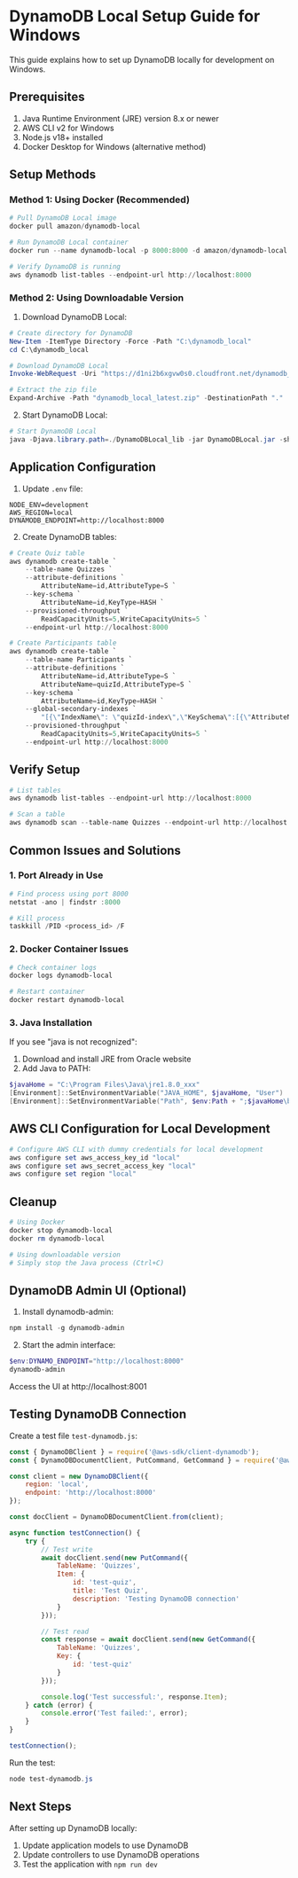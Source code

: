 # DynamoDB Local Setup Guide for Windows

This guide explains how to set up DynamoDB locally for development on Windows.

## Prerequisites

1. Java Runtime Environment (JRE) version 8.x or newer
2. AWS CLI v2 for Windows
3. Node.js v18+ installed
4. Docker Desktop for Windows (alternative method)

## Setup Methods

### Method 1: Using Docker (Recommended)

```powershell
# Pull DynamoDB Local image
docker pull amazon/dynamodb-local

# Run DynamoDB Local container
docker run --name dynamodb-local -p 8000:8000 -d amazon/dynamodb-local

# Verify DynamoDB is running
aws dynamodb list-tables --endpoint-url http://localhost:8000
```

### Method 2: Using Downloadable Version

1. Download DynamoDB Local:
```powershell
# Create directory for DynamoDB
New-Item -ItemType Directory -Force -Path "C:\dynamodb_local"
cd C:\dynamodb_local

# Download DynamoDB Local
Invoke-WebRequest -Uri "https://d1ni2b6xgvw0s0.cloudfront.net/dynamodb_local_latest.zip" -OutFile "dynamodb_local_latest.zip"

# Extract the zip file
Expand-Archive -Path "dynamodb_local_latest.zip" -DestinationPath "."
```

2. Start DynamoDB Local:
```powershell
# Start DynamoDB Local
java -Djava.library.path=./DynamoDBLocal_lib -jar DynamoDBLocal.jar -sharedDb
```

## Application Configuration

1. Update `.env` file:
```env
NODE_ENV=development
AWS_REGION=local
DYNAMODB_ENDPOINT=http://localhost:8000
```

2. Create DynamoDB tables:
```powershell
# Create Quiz table
aws dynamodb create-table `
    --table-name Quizzes `
    --attribute-definitions `
        AttributeName=id,AttributeType=S `
    --key-schema `
        AttributeName=id,KeyType=HASH `
    --provisioned-throughput `
        ReadCapacityUnits=5,WriteCapacityUnits=5 `
    --endpoint-url http://localhost:8000

# Create Participants table
aws dynamodb create-table `
    --table-name Participants `
    --attribute-definitions `
        AttributeName=id,AttributeType=S `
        AttributeName=quizId,AttributeType=S `
    --key-schema `
        AttributeName=id,KeyType=HASH `
    --global-secondary-indexes `
        "[{\"IndexName\": \"quizId-index\",\"KeySchema\":[{\"AttributeName\":\"quizId\",\"KeyType\":\"HASH\"}],\"Projection\":{\"ProjectionType\":\"ALL\"},\"ProvisionedThroughput\":{\"ReadCapacityUnits\":5,\"WriteCapacityUnits\":5}}]" `
    --provisioned-throughput `
        ReadCapacityUnits=5,WriteCapacityUnits=5 `
    --endpoint-url http://localhost:8000
```

## Verify Setup

```powershell
# List tables
aws dynamodb list-tables --endpoint-url http://localhost:8000

# Scan a table
aws dynamodb scan --table-name Quizzes --endpoint-url http://localhost:8000
```

## Common Issues and Solutions

### 1. Port Already in Use
```powershell
# Find process using port 8000
netstat -ano | findstr :8000

# Kill process
taskkill /PID <process_id> /F
```

### 2. Docker Container Issues
```powershell
# Check container logs
docker logs dynamodb-local

# Restart container
docker restart dynamodb-local
```

### 3. Java Installation
If you see "java is not recognized":
1. Download and install JRE from Oracle website
2. Add Java to PATH:
```powershell
$javaHome = "C:\Program Files\Java\jre1.8.0_xxx"
[Environment]::SetEnvironmentVariable("JAVA_HOME", $javaHome, "User")
[Environment]::SetEnvironmentVariable("Path", $env:Path + ";$javaHome\bin", "User")
```

## AWS CLI Configuration for Local Development

```powershell
# Configure AWS CLI with dummy credentials for local development
aws configure set aws_access_key_id "local"
aws configure set aws_secret_access_key "local"
aws configure set region "local"
```

## Cleanup

```powershell
# Using Docker
docker stop dynamodb-local
docker rm dynamodb-local

# Using downloadable version
# Simply stop the Java process (Ctrl+C)
```

## DynamoDB Admin UI (Optional)

1. Install dynamodb-admin:
```powershell
npm install -g dynamodb-admin
```

2. Start the admin interface:
```powershell
$env:DYNAMO_ENDPOINT="http://localhost:8000"
dynamodb-admin
```

Access the UI at http://localhost:8001

## Testing DynamoDB Connection

Create a test file `test-dynamodb.js`:
```javascript
const { DynamoDBClient } = require('@aws-sdk/client-dynamodb');
const { DynamoDBDocumentClient, PutCommand, GetCommand } = require('@aws-sdk/lib-dynamodb');

const client = new DynamoDBClient({
    region: 'local',
    endpoint: 'http://localhost:8000'
});

const docClient = DynamoDBDocumentClient.from(client);

async function testConnection() {
    try {
        // Test write
        await docClient.send(new PutCommand({
            TableName: 'Quizzes',
            Item: {
                id: 'test-quiz',
                title: 'Test Quiz',
                description: 'Testing DynamoDB connection'
            }
        }));

        // Test read
        const response = await docClient.send(new GetCommand({
            TableName: 'Quizzes',
            Key: {
                id: 'test-quiz'
            }
        }));

        console.log('Test successful:', response.Item);
    } catch (error) {
        console.error('Test failed:', error);
    }
}

testConnection();
```

Run the test:
```powershell
node test-dynamodb.js
```

## Next Steps

After setting up DynamoDB locally:
1. Update application models to use DynamoDB
2. Update controllers to use DynamoDB operations
3. Test the application with `npm run dev`
